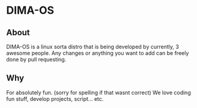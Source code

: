 # DIMA-OS

## About

DIMA-OS is a linux sorta distro that is being developed by currently, 3 awesome people. Any changes or anything you want to add can be freely done by pull requesting.

## Why

For absolutely fun. (sorry for spelling if that wasnt correct) We love coding fun stuff, develop projects, script... etc.

